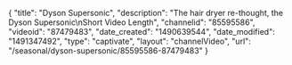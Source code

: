{
    "title": "Dyson Supersonic",
    "description": "The hair dryer re-thought, the Dyson Supersonic\nShort Video Length",
    "channelid": "85595586",
    "videoid": "87479483",
    "date_created": "1490639544",
    "date_modified": "1491347492",
    "type": "captivate",
    "layout": "channelVideo",
    "url": "\/seasonal\/dyson-supersonic\/85595586-87479483"
}